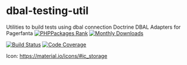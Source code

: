 # dbal-testing-util
Utilities to build tests using dbal connection
Doctrine DBAL Adapters for Pagerfanta
[![PHPPackages Rank](https://phppackages.org/p/doctrine-dbal-util/dbal-testing-util/badge/rank.svg)](https://phppackages.org/p/doctrine-dbal-util/dbal-testing-util)
[![Monthly Downloads](https://poser.pugx.org/doctrine-dbal-util/dbal-testing-util/d/monthly)](https://packagist.org/packages/doctrine-dbal-util/dbal-testing-util)
<!---
[![PHPPackages Referenced By](https://phppackages.org/p/symfony-util/controller-model-using-http-foundation/badge/referenced-by.svg)](https://phppackages.org/p/symfony-util/controller-model-using-http-foundation)
[![Tested PHP Versions](https://php-eye.com/badge/symfony-util/controller-model-using-http-foundation/tested.svg)](https://php-eye.com/package/symfony-util/controller-model-using-http-foundation)
[![Dependency Status](https://www.versioneye.com/php/symfony-util:controller-model-using-http-foundation/badge)](https://www.versioneye.com/php/symfony-util:controller-model-using-http-foundation)
-->
[![Build Status](https://travis-ci.org/doctrine-dbal-util/dbal-testing-util.svg?branch=master)](https://travis-ci.org/doctrine-dbal-util/dbal-testing-util)
[![Code Coverage](https://img.shields.io/codecov/c/github/doctrine-dbal-util/dbal-testing-util/master.svg)](https://codecov.io/gh/doctrine-dbal-util/dbal-testing-util)
<!---
[![Maintainability](https://api.codeclimate.com/v1/badges/16154eae3fcf5e0878d0/maintainability)](https://codeclimate.com/github/pagerfanta-adapters/doctrine-dbal/maintainability)
[![Scrutinizer](https://scrutinizer-ci.com/g/symfony-util/controller-model-using-http-foundation/badges/quality-score.png?b=master)](https://scrutinizer-ci.com/g/symfony-util/controller-model-using-http-foundation/?branch=master)
[![SensioLabsInsight](https://insight.sensiolabs.com/projects/0c01c6a8-eb4d-4ccc-a70a-fa6c032f3178/mini.png)](https://insight.sensiolabs.com/projects/0c01c6a8-eb4d-4ccc-a70a-fa6c032f3178)

[![SensioLabsInsight](https://img.shields.io/sensiolabs/i/.svg)](https://insight.sensiolabs.com/projects/)
-->

Icon: https://material.io/icons/#ic_storage
